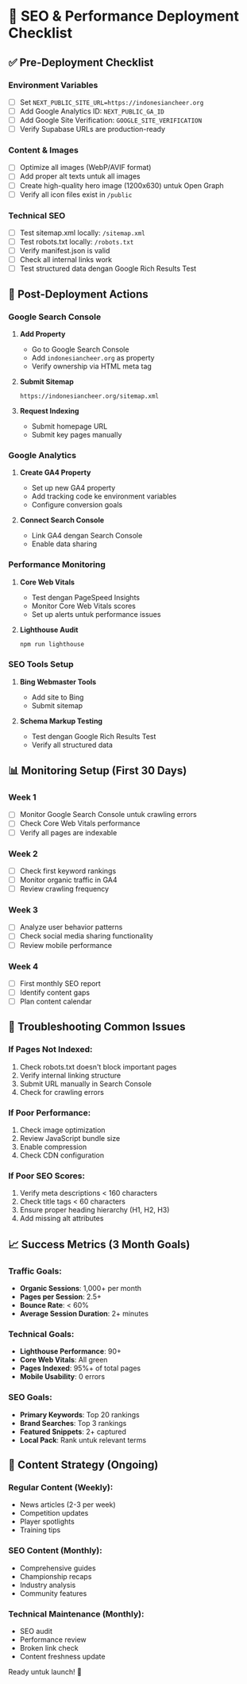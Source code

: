 # 🚀 SEO & Performance Deployment Checklist

## ✅ Pre-Deployment Checklist

### Environment Variables
- [ ] Set `NEXT_PUBLIC_SITE_URL=https://indonesiancheer.org`
- [ ] Add Google Analytics ID: `NEXT_PUBLIC_GA_ID`
- [ ] Add Google Site Verification: `GOOGLE_SITE_VERIFICATION`
- [ ] Verify Supabase URLs are production-ready

### Content & Images
- [ ] Optimize all images (WebP/AVIF format)
- [ ] Add proper alt texts untuk all images
- [ ] Create high-quality hero image (1200x630) untuk Open Graph
- [ ] Verify all icon files exist in `/public`

### Technical SEO
- [ ] Test sitemap.xml locally: `/sitemap.xml`
- [ ] Test robots.txt locally: `/robots.txt`
- [ ] Verify manifest.json is valid
- [ ] Check all internal links work
- [ ] Test structured data dengan Google Rich Results Test

## 🎯 Post-Deployment Actions

### Google Search Console
1. **Add Property**
   - Go to Google Search Console
   - Add `indonesiancheer.org` as property
   - Verify ownership via HTML meta tag

2. **Submit Sitemap**
   ```
   https://indonesiancheer.org/sitemap.xml
   ```

3. **Request Indexing**
   - Submit homepage URL
   - Submit key pages manually

### Google Analytics
1. **Create GA4 Property**
   - Set up new GA4 property
   - Add tracking code ke environment variables
   - Configure conversion goals

2. **Connect Search Console**
   - Link GA4 dengan Search Console
   - Enable data sharing

### Performance Monitoring
1. **Core Web Vitals**
   - Test dengan PageSpeed Insights
   - Monitor Core Web Vitals scores
   - Set up alerts untuk performance issues

2. **Lighthouse Audit**
   ```bash
   npm run lighthouse
   ```

### SEO Tools Setup
1. **Bing Webmaster Tools**
   - Add site to Bing
   - Submit sitemap

2. **Schema Markup Testing**
   - Test dengan Google Rich Results Test
   - Verify all structured data

## 📊 Monitoring Setup (First 30 Days)

### Week 1
- [ ] Monitor Google Search Console untuk crawling errors
- [ ] Check Core Web Vitals performance
- [ ] Verify all pages are indexable

### Week 2
- [ ] Check first keyword rankings
- [ ] Monitor organic traffic in GA4
- [ ] Review crawling frequency

### Week 3
- [ ] Analyze user behavior patterns
- [ ] Check social media sharing functionality
- [ ] Review mobile performance

### Week 4
- [ ] First monthly SEO report
- [ ] Identify content gaps
- [ ] Plan content calendar

## 🔧 Troubleshooting Common Issues

### If Pages Not Indexed:
1. Check robots.txt doesn't block important pages
2. Verify internal linking structure
3. Submit URL manually in Search Console
4. Check for crawling errors

### If Poor Performance:
1. Check image optimization
2. Review JavaScript bundle size
3. Enable compression
4. Check CDN configuration

### If Poor SEO Scores:
1. Verify meta descriptions < 160 characters
2. Check title tags < 60 characters
3. Ensure proper heading hierarchy (H1, H2, H3)
4. Add missing alt attributes

## 📈 Success Metrics (3 Month Goals)

### Traffic Goals:
- **Organic Sessions**: 1,000+ per month
- **Pages per Session**: 2.5+
- **Bounce Rate**: < 60%
- **Average Session Duration**: 2+ minutes

### Technical Goals:
- **Lighthouse Performance**: 90+
- **Core Web Vitals**: All green
- **Pages Indexed**: 95%+ of total pages
- **Mobile Usability**: 0 errors

### SEO Goals:
- **Primary Keywords**: Top 20 rankings
- **Brand Searches**: Top 3 rankings
- **Featured Snippets**: 2+ captured
- **Local Pack**: Rank untuk relevant terms

## 🎯 Content Strategy (Ongoing)

### Regular Content (Weekly):
- News articles (2-3 per week)
- Competition updates
- Player spotlights
- Training tips

### SEO Content (Monthly):
- Comprehensive guides
- Championship recaps
- Industry analysis
- Community features

### Technical Maintenance (Monthly):
- SEO audit
- Performance review
- Broken link check
- Content freshness update

Ready untuk launch! 🚀
